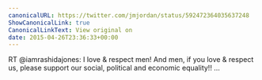 ```yaml
---
canonicalURL: https://twitter.com/jmjordan/status/592472364035637248
ShowCanonicalLink: true
CanonicalLinkText: View original on
date: 2015-04-26T23:36:33+00:00
---
```

RT @iamrashidajones: I love &amp; respect men! And men, if you love &amp; respect us, please support our social, political and economic equality!!
…